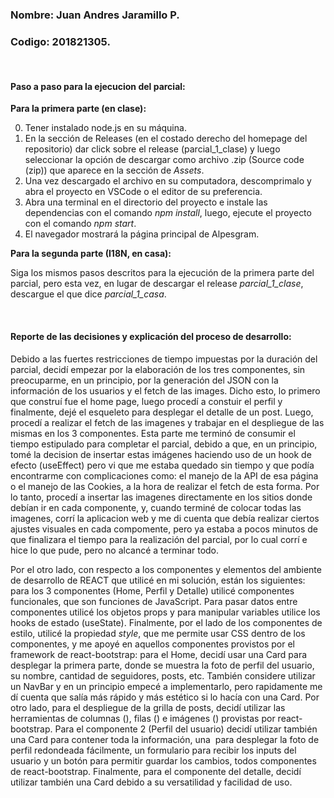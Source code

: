 ### Nombre: Juan Andres Jaramillo P.
### Codigo: 201821305.

<br>

#### Paso a paso para la ejecucion del parcial:

**Para la primera parte (en clase):**

0. Tener instalado node.js en su máquina.
1. En la sección de Releases (en el costado derecho del homepage del repositorio) dar click sobre el release (parcial_1_clase) y luego seleccionar la opción de descargar como archivo .zip (Source code (zip)) que aparece en la sección de *Assets*.
2. Una vez descargado el archivo en su computadora, descomprimalo y abra el proyecto en VSCode o el editor de su preferencia.
3. Abra una terminal en el directorio del proyecto e instale las dependencias con el comando *npm install*, luego, ejecute el proyecto con el comando *npm start*.
4. El navegador mostrará la página principal de Alpesgram.


**Para la segunda parte (I18N, en casa):**

Siga los mismos pasos descritos para la ejecución de la primera parte del parcial, pero esta vez, en lugar de descargar el release *parcial_1_clase*, descargue el que dice *parcial_1_casa*.

<br>

#### Reporte de las decisiones y explicación del proceso de desarrollo:

Debido a las fuertes restricciones de tiempo impuestas por la duración del parcial, decidí empezar por la elaboración de los tres componentes, sin preocuparme, en un principio, por la generación del JSON con la información de los usuarios y el fetch de las images. Dicho esto, lo primero que construí fue el home page, luego procedí a constuir el perfil y finalmente, dejé el esqueleto para desplegar el detalle de un post. Luego, procedí a realizar el fetch de las imagenes y trabajar en el despliegue de las mismas en los 3 componentes. Esta parte me terminó de consumir el tiempo estipulado para completar el parcial, debido a que, en un principio, tomé la decision de insertar estas imágenes haciendo uso de un hook de efecto (useEffect) pero vi que me estaba quedado sin tiempo y que podía encontrarme con complicaciones como: el manejo de la API de esa página o el manejo de las Cookies, a la hora de realizar el fetch de esta forma. Por lo tanto, procedí a insertar las imagenes directamente en los sitios donde debían ir en cada componente, y, cuando terminé de colocar todas las imagenes, corrí la aplicacion web y me di cuenta que debía realizar ciertos ajustes visuales en cada compomente, pero ya estaba a pocos minutos de que finalizara el tiempo para la realización del parcial, por lo cual corrí e hice lo que pude, pero no alcancé a terminar todo.

Por el otro lado, con respecto a los componentes y elementos del ambiente de desarrollo de REACT que utilicé en mi solución, están los siguientes: para los 3 componentes (Home, Perfil y Detalle) utilicé componentes funcionales, que son funciones de JavaScript. Para pasar datos entre componentes utilicé los objetos props y para manipular variables utilice los hooks de estado (useState). Finalmente, por el lado de los componentes de estilo, utilicé la propiedad *style*, que me permite usar CSS dentro de los componentes, y me apoyé en aquellos componentes provistos por el framework de react-bootstrap: para el Home, decidí usar una Card para desplegar la primera parte, donde se muestra la foto de perfil del usuario, su nombre, cantidad de seguidores, posts, etc. También considere utilizar un NavBar y en un principio empecé a implementarlo, pero rapidamente me dí cuenta que salía más rápido y más estético si lo hacía con una Card. Por otro lado, para el despliegue de la grilla de posts, decidí utilizar las herramientas de columnas (<Col>), filas (<Row>) e imágenes (<Image>) provistas por react-bootstrap. Para el componente 2 (Perfil del usuario) decidí utilizar también una Card para contener toda la información, una <Image> para desplegar la foto de perfil redondeada fácilmente, un formulario para recibir los inputs del usuario y un botón para permitir guardar los cambios, todos componentes de react-bootstrap. Finalmente, para el componente del detalle, decidí utilizar también una Card debido a su versatilidad y facilidad de uso.

